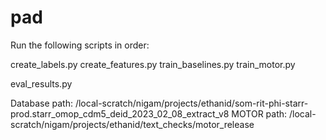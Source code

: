 # pad

Run the following scripts in order:

create_labels.py
create_features.py
train_baselines.py
train_motor.py

eval_results.py

Database path: /local-scratch/nigam/projects/ethanid/som-rit-phi-starr-prod.starr_omop_cdm5_deid_2023_02_08_extract_v8
MOTOR path: /local-scratch/nigam/projects/ethanid/text_checks/motor_release